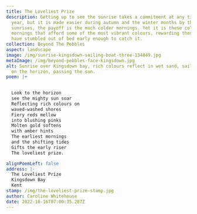 ```yaml
---
title: The Loveliest Prize
description: Getting up to see the sunrise takes a commitment at any time of the
  year, but it is made easier during autumn and the winter months by the later
  sunrises, the payoff is the much colder mornings. Yet it is these cold clear
  mornings that afford some of the most vibrant colours, rewarding those who
  have stumbled out of bed early enough to catch it.
collection: Beyond The Pebbles
aspect: landscape
image: /img/sunrise-kingsdown-sailing-boat-three-134849.jpg
metaImage: /img/beyond-pebbles-face-kingsdown.jpg
alt: Sunrise over Kingsdown bay, rich colours reflect in wet sand, sailing boat
  on the horizon, passing the sun.
poem: |+
  

  Look to the horizon 
  see the mighty sun soar
  Reflecting rich colours on
  waved-washed shores
  Fiery reds mellow 
  into blushing pinks
  Molten gold softens 
  with amber hints
  The earliest mornings
  and the shifting tides
  Gifts the early riser 
  The loveliest prize.

alignPoemLeft: false
address: |-
  The Loveliest Prize
  Kingsdown Bay
  Kent
stamp: /img/the-loveliest-prize-stamp.jpg
author: Caroline Whitehouse
date: 2022-10-16T07:00:35.287Z
---
```

